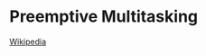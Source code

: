 # Preemptive Multitasking
[Wikipedia](https://en.wikipedia.org/wiki/Preemption_(computing)#Preemptive_multitasking)